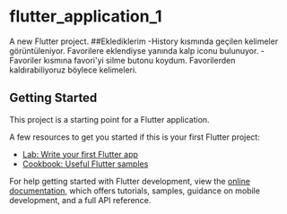 # flutter_application_1

A new Flutter project.
##Eklediklerim
-History kısmında geçilen kelimeler görüntüleniyor. Favorilere eklendiyse yanında kalp iconu bulunuyor.
-Favoriler kısmına favori'yi silme butonu koydum. Favorilerden kaldırabiliyoruz böylece kelimeleri.

## Getting Started

This project is a starting point for a Flutter application.

A few resources to get you started if this is your first Flutter project:

- [Lab: Write your first Flutter app](https://docs.flutter.dev/get-started/codelab)
- [Cookbook: Useful Flutter samples](https://docs.flutter.dev/cookbook)

For help getting started with Flutter development, view the
[online documentation](https://docs.flutter.dev/), which offers tutorials,
samples, guidance on mobile development, and a full API reference.
